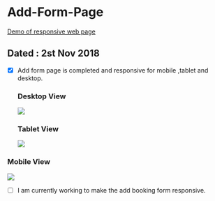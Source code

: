 # Add-Form-Page
[Demo of responsive web page](https://designer199.github.io/final-nav-bar/)

## Dated : 2st Nov 2018

- [x] Add form page is completed and responsive for mobile ,tablet and desktop.
  
  ### Desktop View     
  ![](images/destopview.png) 
  
  ### Tablet View
  ![](images/tabletview.png)  

### Mobile View

![](images/mobileview.png) 

- [ ] I am currently working to make the add booking form responsive.


